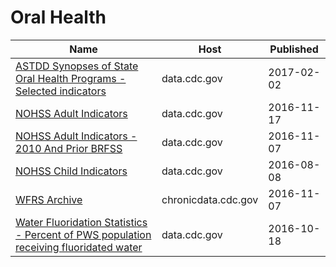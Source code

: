 # Oral Health

Name | Host | Published
---- | ---- | ---------
[ASTDD Synopses of State Oral Health Programs - Selected indicators](../datasets/vwmz-4ja3.md) | data.cdc.gov | 2017-02-02
[NOHSS Adult Indicators](../datasets/jz6n-v26y.md) | data.cdc.gov | 2016-11-17
[NOHSS Adult Indicators - 2010 And Prior BRFSS](../datasets/aemk-wcbf.md) | data.cdc.gov | 2016-11-07
[NOHSS Child Indicators](../datasets/qcai-zfj9.md) | data.cdc.gov | 2016-08-08
[WFRS Archive](../datasets/4xkm-svza.md) | chronicdata.cdc.gov | 2016-11-07
[Water Fluoridation Statistics - Percent of PWS population receiving fluoridated water](../datasets/8235-5d73.md) | data.cdc.gov | 2016-10-18

